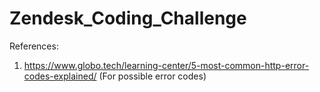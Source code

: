 # Zendesk_Coding_Challenge

References:
1. https://www.globo.tech/learning-center/5-most-common-http-error-codes-explained/   (For possible error codes)
